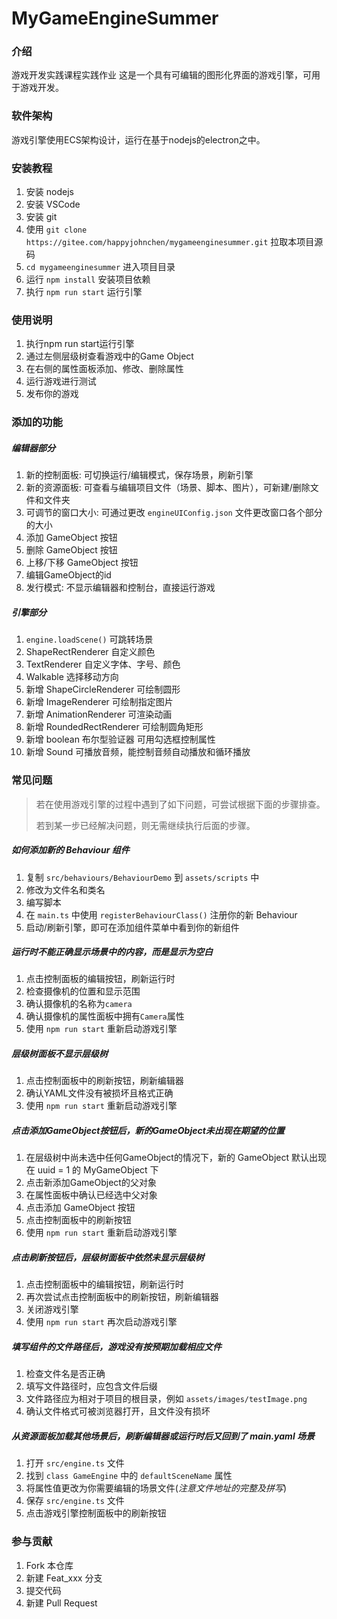 # MyGameEngineSummer

### 介绍

游戏开发实践课程实践作业
这是一个具有可编辑的图形化界面的游戏引擎，可用于游戏开发。

### 软件架构

游戏引擎使用ECS架构设计，运行在基于nodejs的electron之中。

### 安装教程

1. 安装 nodejs
2. 安装 VSCode
3. 安装 git
4. 使用 `git clone https://gitee.com/happyjohnchen/mygameenginesummer.git` 拉取本项目源码
5. `cd mygameenginesummer` 进入项目目录
6. 运行 `npm install` 安装项目依赖
7. 执行 `npm run start` 运行引擎

### 使用说明

1. 执行npm run start运行引擎
2. 通过左侧层级树查看游戏中的Game Object
3. 在右侧的属性面板添加、修改、删除属性
4. 运行游戏进行测试
5. 发布你的游戏

### 添加的功能

##### 编辑器部分

1. 新的控制面板: 可切换运行/编辑模式，保存场景，刷新引擎
2. 新的资源面板: 可查看与编辑项目文件（场景、脚本、图片），可新建/删除文件和文件夹
3. 可调节的窗口大小: 可通过更改 `engineUIConfig.json` 文件更改窗口各个部分的大小
4. 添加 GameObject 按钮
5. 删除 GameObject 按钮
6. 上移/下移 GameObject 按钮
7. 编辑GameObject的id
8. 发行模式: 不显示编辑器和控制台，直接运行游戏

##### 引擎部分

1. `engine.loadScene()` 可跳转场景
2. ShapeRectRenderer 自定义颜色
3. TextRenderer 自定义字体、字号、颜色
4. Walkable 选择移动方向
5. 新增 ShapeCircleRenderer 可绘制圆形
6. 新增 ImageRenderer 可绘制指定图片
7. 新增 AnimationRenderer 可渲染动画
8. 新增 RoundedRectRenderer 可绘制圆角矩形
9. 新增 boolean 布尔型验证器 可用勾选框控制属性
10. 新增 Sound 可播放音频，能控制音频自动播放和循环播放

### 常见问题

> 若在使用游戏引擎的过程中遇到了如下问题，可尝试根据下面的步骤排查。
>
>若到某一步已经解决问题，则无需继续执行后面的步骤。

##### 如何添加新的 Behaviour 组件

1. 复制 `src/behaviours/BehaviourDemo` 到 `assets/scripts` 中
2. 修改为文件名和类名 
3. 编写脚本
4. 在 `main.ts` 中使用 `registerBehaviourClass()` 注册你的新 Behaviour
5. 启动/刷新引擎，即可在添加组件菜单中看到你的新组件

##### 运行时不能正确显示场景中的内容，而是显示为空白

1. 点击控制面板的编辑按钮，刷新运行时
2. 检查摄像机的位置和显示范围
3. 确认摄像机的名称为`camera`
4. 确认摄像机的属性面板中拥有`Camera`属性
5. 使用 `npm run start` 重新启动游戏引擎

##### 层级树面板不显示层级树

1. 点击控制面板中的刷新按钮，刷新编辑器
2. 确认YAML文件没有被损坏且格式正确
3. 使用 `npm run start` 重新启动游戏引擎

##### 点击添加GameObject按钮后，新的GameObject未出现在期望的位置

1. 在层级树中尚未选中任何GameObject的情况下，新的 GameObject 默认出现在 uuid = 1 的 MyGameObject 下
2. 点击新添加GameObject的父对象
3. 在属性面板中确认已经选中父对象
4. 点击添加 GameObject 按钮
5. 点击控制面板中的刷新按钮
6. 使用 `npm run start` 重新启动游戏引擎

##### 点击刷新按钮后，层级树面板中依然未显示层级树

1. 点击控制面板中的编辑按钮，刷新运行时
2. 再次尝试点击控制面板中的刷新按钮，刷新编辑器
3. 关闭游戏引擎
4. 使用 `npm run start` 再次启动游戏引擎

##### 填写组件的文件路径后，游戏没有按预期加载相应文件

1. 检查文件名是否正确
2. 填写文件路径时，应包含文件后缀
3. 文件路径应为相对于项目的根目录，例如 `assets/images/testImage.png`
4. 确认文件格式可被浏览器打开，且文件没有损坏

##### 从资源面板加载其他场景后，刷新编辑器或运行时后又回到了 main.yaml 场景

1. 打开 `src/engine.ts` 文件
2. 找到 `class GameEngine` 中的 `defaultSceneName` 属性
3. 将属性值更改为你需要编辑的场景文件(_注意文件地址的完整及拼写_)
4. 保存 `src/engine.ts` 文件
5. 点击游戏引擎控制面板中的刷新按钮

### 参与贡献

1. Fork 本仓库
2. 新建 Feat_xxx 分支
3. 提交代码
4. 新建 Pull Request